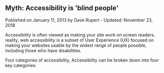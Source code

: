 
<body>

<article>
  
   
  <h1>Myth: Accessibility is 'blind people'</h1>

  

  <p> <italic> Published on January 11, 2013 by Dave Rupert - Updated: November 23, 2018 </italic> </p>
  <p>Accessibility is often viewed as making your site work on screen readers.   
        reality, web accessibility is a subset of User Experience (UX) 
         focused on making your websites usable by the widest range of people possible, 
          including those who have disabilities.</p>
          Four categories of accessibility, Accessibility can be broken down into four key categories:
          
        


      
                                              
</article>

</body>
